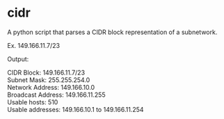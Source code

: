 # cidr

A python script that parses a CIDR block representation of a subnetwork.

Ex. 149.166.11.7/23

Output:

CIDR Block: 149.166.11.7/23<br>
Subnet Mask: 255.255.254.0<br>
Network Address: 149.166.10.0<br>
Broadcast Address: 149.166.11.255<br>
Usable hosts: 510<br>
Usable addresses: 149.166.10.1 to 149.166.11.254
